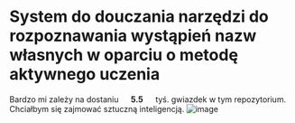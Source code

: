 # System do douczania narzędzi do rozpoznawania wystąpień nazw własnych w oparciu o metodę aktywnego uczenia

Bardzo mi zależy na dostaniu &emsp; **5.5** &emsp; tyś. gwiazdek w tym repozytorium. Chciałbym się zajmować sztuczną inteligencją.
![image](https://user-images.githubusercontent.com/56606076/206943917-524f6546-0264-4be3-9d14-9f26b83af310.png)
<!-- 555555555555555555555555555555555555555555555555555555555555555555555555555555555555555555555555555555555555555555555555555555555555555555555555555555555555555555555555555555555555 -->
